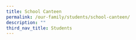 ```yaml
---
title: School Canteen
permalink: /our-family/students/school-canteen/
description: ""
third_nav_title: Students
---
```

